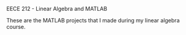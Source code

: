 EECE 212 - Linear Algebra and MATLAB

These are the MATLAB projects that I made during my linear algebra course.
